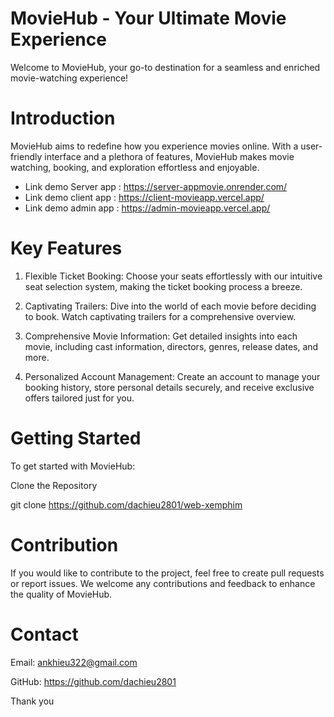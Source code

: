 # MovieHub - Your Ultimate Movie Experience

Welcome to MovieHub, your go-to destination for a seamless and enriched movie-watching experience!

# Introduction

MovieHub aims to redefine how you experience movies online. With a user-friendly interface and a plethora of features, MovieHub makes movie watching, booking, and exploration effortless and enjoyable.

 - Link demo Server app : https://server-appmovie.onrender.com/
 - Link demo client app : https://client-movieapp.vercel.app/
 - Link demo admin app : https://admin-movieapp.vercel.app/

# Key Features

1. Flexible Ticket Booking: Choose your seats effortlessly with our intuitive seat selection system, making the ticket booking process a breeze.

2. Captivating Trailers: Dive into the world of each movie before deciding to book. Watch captivating trailers for a comprehensive overview.

3. Comprehensive Movie Information: Get detailed insights into each movie, including cast information, directors, genres, release dates, and more.

4. Personalized Account Management: Create an account to manage your booking history, store personal details securely, and receive exclusive offers tailored just for you.

# Getting Started

To get started with MovieHub:

Clone the Repository

git clone https://github.com/dachieu2801/web-xemphim

# Contribution

If you would like to contribute to the project, feel free to create pull requests or report issues. We welcome any contributions and feedback to enhance the quality of MovieHub.

# Contact
Email: ankhieu322@gmail.com

GitHub: https://github.com/dachieu2801

Thank you 